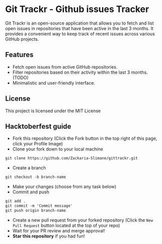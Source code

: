 # Git Trackr - Github issues Tracker

Git Trackr is an open-source application that allows you to fetch and list open issues in repositories that have been active in the last 3 months. It provides a convenient way to keep track of recent issues across various GitHub projects.

## Features

- Fetch open issues from active GitHub repositories.
- Filter repositories based on their activity within the last 3 months. (TODO)
- Minimalistic and user-friendly interface.

## License

This project is licensed under the MIT License


## Hacktoberfest guide
* Fork this repository (Click the Fork button in the top right of this page, click your Profile Image)
* Clone your fork down to your local machine

```markdown
git clone https://github.com/Zackaria-Slimane/gittrackr.git
```

* Create a branch

```markdown
git checkout -b branch-name
```

* Make your changes (choose from any task below)
* Commit and push

```markdown
git add .
git commit -m 'Commit message'
git push origin branch-name
```

* Create a new pull request from your forked repository (Click the `New Pull Request` button located at the top of your repo)
* Wait for your PR review and merge approval!
* __Star this repository__ if you had fun!
